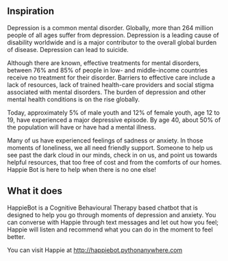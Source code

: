 ## Inspiration

Depression is a common mental disorder. Globally, more than 264 million people of all ages suffer from depression. Depression is a leading cause of disability worldwide and is a major contributor to the overall global burden of disease. Depression can lead to suicide.

Although there are known, effective treatments for mental disorders, between 76% and 85% of people in low- and middle-income countries receive no treatment for their disorder. Barriers to effective care include a lack of resources, lack of trained health-care providers and social stigma associated with mental disorders. The burden of depression and other mental health conditions is on the rise globally.

Today, approximately 5% of male youth and 12% of female youth, age 12 to 19, have experienced a major depressive episode. By age 40, about 50% of the population will have or have had a mental illness.

Many of us have experienced feelings of sadness or anxiety. In those moments of loneliness, we all need friendly support. Someone to help us see past the dark cloud in our minds, check in on us, and point us towards helpful resources, that too free of cost and from the comforts of our homes. Happie Bot is here to help when there is no one else!

## What it does

HappieBot is a Cognitive Behavioural Therapy based chatbot that is designed to help you go through moments of depression and anxiety. You can converse with Happie through text messages and let out how you feel; Happie will listen and recommend what you can do in the moment to feel better. 

You can visit Happie at http://happiebot.pythonanywhere.com
